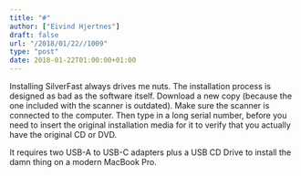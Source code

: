 ```yaml
---
title: "#"
author: ["Eivind Hjertnes"]
draft: false
url: "/2018/01/22//1009"
type: "post"
date: 2018-01-22T01:00:00+01:00
---
```


Installing SilverFast always drives me nuts. The installation process is
designed as bad as the software itself. Download a new copy (because the
one included with the scanner is outdated). Make sure the scanner is
connected to the computer. Then type in a long serial number, before you
need to insert the original installation media for it to verify that you
actually have the original CD or DVD.

It requires two USB-A to USB-C adapters plus a USB CD Drive to install
the damn thing on a modern MacBook Pro.
